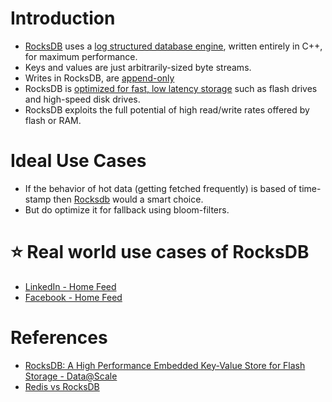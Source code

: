 
# Introduction
- [RocksDB](http://rocksdb.org/) uses a [log structured database engine](../../2_DataStructuresDB/AppendOnlyProperty.md), written entirely in C++, for maximum performance. 
- Keys and values are just arbitrarily-sized byte streams.
- Writes in RocksDB, are [append-only](../../2_DataStructuresDB/AppendOnlyProperty.md)
- RocksDB is [optimized for fast, low latency storage](../../../0_SystemGlossaries/Scalability/LatencyThroughput.md) such as flash drives and high-speed disk drives. 
- RocksDB exploits the full potential of high read/write rates offered by flash or RAM.

# Ideal Use Cases
- If the behavior of hot data (getting fetched frequently) is based of time-stamp then [Rocksdb]() would a smart choice.
- But do optimize it for fallback using bloom-filters.

# :star: Real world use cases of RocksDB
- [LinkedIn - Home Feed](../../../../3_HLDDesignProblems/SocialNetworkFacebookInstagramDesign/LinkedInTechStack.md)
- [Facebook - Home Feed](../../../../3_HLDDesignProblems/SocialNetworkFacebookInstagramDesign/FacebookTechStack.md)

# References
- [RocksDB: A High Performance Embedded Key-Value Store for Flash Storage - Data@Scale](https://www.youtube.com/watch?v=V_C-T5S-w8g)
- [Redis vs RocksDB](https://stackoverflow.com/questions/31831706/redis-vs-rocksdb)